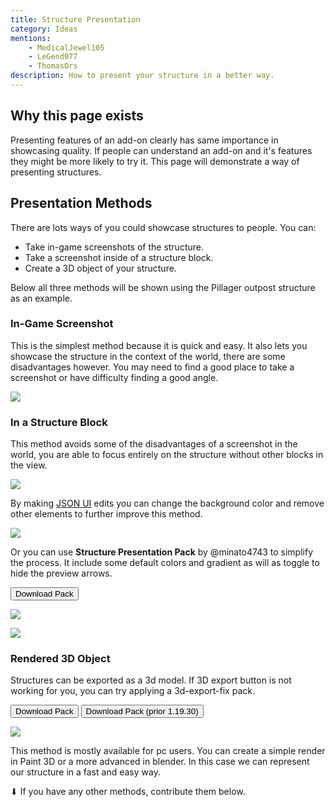 ```yaml
---
title: Structure Presentation
category: Ideas
mentions:
    - MedicalJewel105
    - LeGend077
    - ThomasOrs
description: How to present your structure in a better way.
---
```


## Why this page exists

Presenting features of an add-on clearly has same importance in showcasing quality. If people can understand an add-on and it's features they might be more likely to try it. This page will demonstrate a way of presenting structures.

## Presentation Methods

There are lots ways of you could showcase structures to people. You can:

-   Take in-game screenshots of the structure.
-   Take a screenshot inside of a structure block.
-   Create a 3D object of your structure.

Below all three methods will be shown using the Pillager outpost structure as an example.

### In-Game Screenshot

This is the simplest method because it is quick and easy. It also lets you showcase the structure in the context of the world, there are some disadvantages however. You may need to find a good place to take a screenshot or have difficulty finding a good angle.

![](/assets/images/visuals/structure-presentation/in-game.png)

### In a Structure Block

This method avoids some of the disadvantages of a screenshot in the world, you are able to focus entirely on the structure without other blocks in the view.

![](/assets/images/visuals/structure-presentation/structure-block-0.png)

By making [JSON UI](/json-ui/json-ui-intro) edits you can change the background color and remove other elements to further improve this method.

![](/assets/images/visuals/structure-presentation/structure-block-1.png)

Or you can use **Structure Presentation Pack** by @minato4743 to simplify the process. It include some default colors and gradient as will as toggle to hide the preview arrows.

<Button link="/assets/packs/visuals/structure-presentation/structure_presentation_pack.mcpack" download>
    Download Pack
</Button>

![](/assets/images/visuals/structure-presentation/structure_presentation_pack.png)

![](/assets/images/visuals/structure-presentation/pack_gradient_result.png)


### Rendered 3D Object

Structures can be exported as a 3d model. If 3D export button is not working for you, you can try applying a 3d-export-fix pack.

<Button link="/assets/packs/visuals/structure-presentation/3d-export-fix-v2.mcpack" download>
    Download Pack
</Button>

<Button link="/assets/packs/visuals/structure-presentation/3d-export-fix.mcpack" download>
    Download Pack (prior 1.19.30)
</Button>

![](/assets/images/visuals/structure-presentation/model-render.png)

This method is mostly available for pc users. You can create a simple render in Paint 3D or a more advanced in blender. In this case we can represent our structure in a fast and easy way.

⬇ If you have any other methods, contribute them below.
